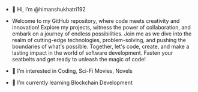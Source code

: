 - 👋 Hi, I’m @himanshukhatri192
- Welcome to my GitHub repository, where code meets creativity and innovation! Explore my projects, witness the power of collaboration, and embark on a journey of endless possibilities. Join me as we dive into the realm of cutting-edge technologies, problem-solving, and pushing the boundaries of what's possible. Together, let's code, create, and make a lasting impact in the world of software development. Fasten your seatbelts and get ready to unleash the magic of code!

- 👀 I’m interested in Coding, Sci-Fi Movies, Novels
- 🌱 I’m currently learning Blockchain Development




<!---
himanshukhatri192/himanshukhatri192 is a ✨ special ✨ repository because its `README.md` (this file) appears on your GitHub profile.
You can click the Preview link to take a look at your changes.
--->
